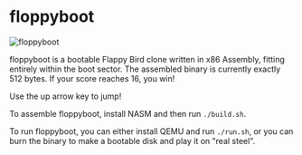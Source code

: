 # floppyboot

![floppyboot](https://i.postimg.cc/XvhKG8Pr/screenshot.png)

floppyboot is a bootable Flappy Bird clone written in x86 Assembly, fitting entirely within the boot sector. The assembled binary is currently exactly 512 bytes. If your score reaches 16, you win!

Use the up arrow key to jump!

To assemble floppyboot, install NASM and then run `./build.sh`.

To run floppyboot, you can either install QEMU and run `./run.sh`, or you can burn the binary to make a bootable disk and play it on "real steel".
